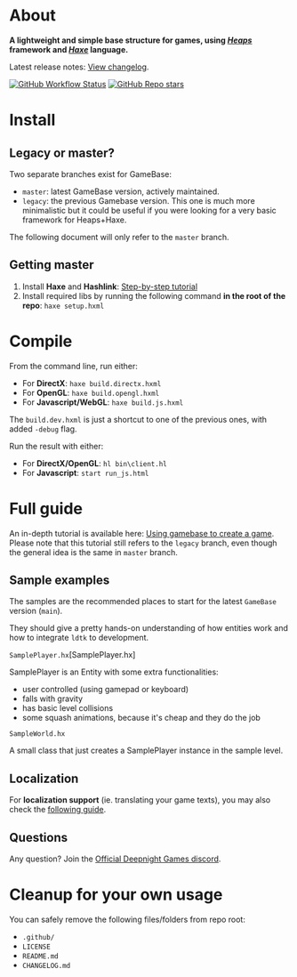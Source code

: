 # About

**A lightweight and simple base structure for games, using _[Heaps](https://heaps.io)_ framework and _[Haxe](https://haxe.org)_ language.**

Latest release notes: [View changelog](CHANGELOG.md).

[![GitHub Workflow Status](https://img.shields.io/github/actions/workflow/status/deepnight/gameBase/test.js.yml)](https://github.com/deepnight/gameBase/actions/workflows/test.js.yml)
[![GitHub Repo stars](https://img.shields.io/github/stars/deepnight/gameBase?label=%E2%98%85)](https://github.com/deepnight/gameBase)

# Install

## Legacy or master?

Two separate branches exist for GameBase:

- `master`: latest GameBase version, actively maintained.
- `legacy`: the previous Gamebase version. This one is much more minimalistic but it could be useful if you were looking for a very basic framework for Heaps+Haxe.

The following document will only refer to the `master` branch.

## Getting master

1.  Install **Haxe** and **Hashlink**: [Step-by-step tutorial](https://deepnight.net/tutorial/a-quick-guide-to-installing-haxe/)
2.  Install required libs by running the following command **in the root of the repo**: `haxe setup.hxml`

# Compile

From the command line, run either:

- For **DirectX**: `haxe build.directx.hxml`
- For **OpenGL**: `haxe build.opengl.hxml`
- For **Javascript/WebGL**: `haxe build.js.hxml`

The `build.dev.hxml` is just a shortcut to one of the previous ones, with added `-debug` flag.

Run the result with either:

- For **DirectX/OpenGL**: `hl bin\client.hl`
- For **Javascript**: `start run_js.html`

# Full guide

An in-depth tutorial is available here: [Using gamebase to create a game](https://deepnight.net/tutorial/using-my-gamebase-to-create-a-heaps-game/). Please note that this tutorial still refers to the `legacy` branch, even though the general idea is the same in `master` branch.

## Sample examples

The samples are the recommended places to start for the latest `GameBase` version (`main`).

They should give a pretty hands-on understanding of how entities work and how to integrate `ldtk` to development.

`SamplePlayer.hx`[SamplePlayer.hx]

SamplePlayer is an Entity with some extra functionalities:

- user controlled (using gamepad or keyboard)
- falls with gravity
- has basic level collisions
- some squash animations, because it's cheap and they do the job

`SampleWorld.hx`

A small class that just creates a SamplePlayer instance in the sample level.

## Localization

For **localization support** (ie. translating your game texts), you may also check the [following guide](https://deepnight.net/tutorial/part-4-localize-texts-using-po-files/).

## Questions

Any question? Join the [Official Deepnight Games discord](https://deepnight.net/go/discord).

# Cleanup for your own usage

You can safely remove the following files/folders from repo root:

- `.github/`
- `LICENSE`
- `README.md`
- `CHANGELOG.md`
